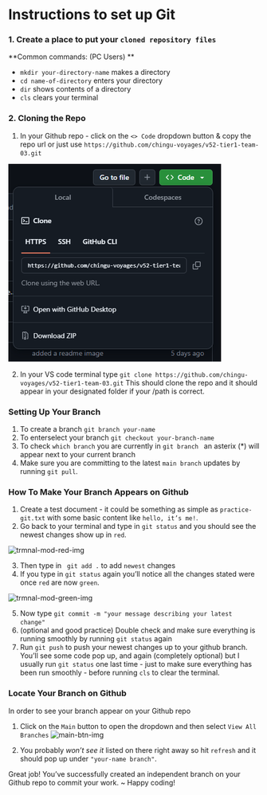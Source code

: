 # Instructions to set up Git

### 1. Create a place to put your `cloned repository files`
**Common commands: (PC Users) **
- `mkdir your-directory-name` makes a directory 
- `cd name-of-directory` enters your directory 
- `dir` shows contents of a directory
- `cls` clears your terminal 

### 2. Cloning the Repo
1. In your Github repo - click on the `<> Code` dropdown button & copy the repo url
 or just use ``` https://github.com/chingu-voyages/v52-tier1-team-03.git ```

![code-button-img](images/copy-github-url.png)

2. In your VS code terminal type 
``` git clone https://github.com/chingu-voyages/v52-tier1-team-03.git ``` 
This should clone the repo and it should appear in your designated folder if your /path is correct. 

### Setting Up Your Branch
1. To create a branch ``` git branch your-name ``` 
2. To enterselect your branch ``` git checkout your-branch-name ```
3. To check `which branch` you are currently in
 ```git branch ``` an asterix (*) will appear next to your current branch 
4. Make sure you are committing to the latest  `main branch`  updates by running
``` git pull ```.

### How To Make Your Branch Appears on Github
1. Create a test document - it could be something as simple as `practice-git.txt` with some basic content like `hello, it’s me!`.
2. Go back to your terminal and type in 
``` git status ``` and you should see the newest changes show up in `red`.

![trmnal-mod-red-img](images/vscode-screenshot-mod-red.png)

3. Then type in ``` git add .``` to add `newest` changes
4. If you type in `git status` again you’ll notice all the changes stated were once `red` are now `green`.

![trmnal-mod-green-img](./images/vs-code-mod-green.png)

5. Now type ``` git commit -m "your message describing your latest change" ```
6. (optional and good practice) Double check and make sure everything is running smoothly by running `git status` again 
7. Run ``` git push ``` to push your newest changes up to your github branch.
You’ll see some code pop up, and again (completely optional) but I usually run `git status` one last time - just to make sure everything has been run smoothly - before running `cls` to clear the terminal.

### Locate Your Branch on Github
In order to see your branch appear on your Github repo
1. Click on the `Main` button to open the dropdown and then select `View All Branches`
![main-btn-img](images/github-main-button.png)
  
2. You probably *won’t see it* listed on there right away so hit `refresh` and it should pop up under `"your-name branch"`.

Great job! You’ve successfully created an independent branch on your Github repo to commit your work.
~ Happy coding!

